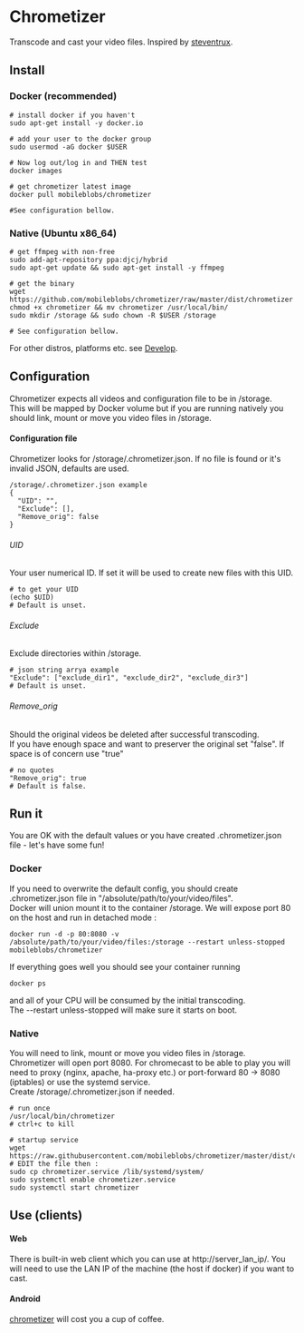 # Chrometizer
Transcode and cast your video files. Inspired by [steventrux](https://gist.github.com/steventrux/10815095).

## Install

### Docker (recommended)
```
# install docker if you haven't
sudo apt-get install -y docker.io

# add your user to the docker group
sudo usermod -aG docker $USER

# Now log out/log in and THEN test
docker images

# get chrometizer latest image
docker pull mobileblobs/chrometizer

#See configuration bellow.
```

### Native (Ubuntu x86_64)
```
# get ffmpeg with non-free
sudo add-apt-repository ppa:djcj/hybrid
sudo apt-get update && sudo apt-get install -y ffmpeg

# get the binary
wget https://github.com/mobileblobs/chrometizer/raw/master/dist/chrometizer
chmod +x chrometizer && mv chrometizer /usr/local/bin/
sudo mkdir /storage && sudo chown -R $USER /storage

# See configuration bellow.
```
For other distros, platforms etc. see [Develop](https://github.com/mobileblobs/chrometizer/blob/master/DEVELOP.md).

## Configuration
Chrometizer expects all videos and configuration file to be in /storage.  
This will be mapped by Docker volume but if you are running natively you should
link, mount or move you video files in /storage.

#### Configuration file
Chrometizer looks for /storage/.chrometizer.json.
If no file is found or it's invalid JSON, defaults are used.
```
/storage/.chrometizer.json example
{
  "UID": "",
  "Exclude": [],
  "Remove_orig": false
}
```
###### UID
Your user numerical ID. If set it will be used to create new files with this UID.
```
# to get your UID
(echo $UID)
# Default is unset.
```
###### Exclude
Exclude directories within /storage.
```
# json string arrya example
"Exclude": ["exclude_dir1", "exclude_dir2", "exclude_dir3"]
# Default is unset.
```
###### Remove_orig
Should the original videos be deleted after successful transcoding.  
If you have enough space and want to preserver the original set "false".
If space is of concern use "true"
```
# no quotes
"Remove_orig": true
# Default is false.
```

## Run it
You are OK with the default values or you have created .chrometizer.json file -
let's have some fun!
### Docker
If you need to overwrite the default config, you should create .chrometizer.json
file in "/absolute/path/to/your/video/files".   
Docker will union mount it to the container /storage.
We will expose port 80 on the host and run in detached mode :
```
docker run -d -p 80:8080 -v /absolute/path/to/your/video/files:/storage --restart unless-stopped mobileblobs/chrometizer
```
If everything goes well you should see your container running
```
docker ps
```
and all of your CPU will be consumed by the initial transcoding.  
The --restart unless-stopped will make sure it starts on boot.

### Native
You will need to link, mount or move you video files in /storage.  
Chrometizer will open port 8080. For chromecast to be able to play you will need 
to proxy (nginx, apache, ha-proxy etc.) or port-forward 80 -> 8080 (iptables) 
or use the systemd service.  
Create /storage/.chrometizer.json if needed.
```
# run once
/usr/local/bin/chrometizer
# ctrl+c to kill

# startup service
wget https://raw.githubusercontent.com/mobileblobs/chrometizer/master/dist/chrometizer.service
# EDIT the file then :
sudo cp chrometizer.service /lib/systemd/system/
sudo systemctl enable chrometizer.service
sudo systemctl start chrometizer
```

## Use (clients)
#### Web
There is built-in web client which you can use at 
http://server_lan_ip/. You will need to use the LAN IP of the machine 
(the host if docker) if you want to cast.
#### Android
[chrometizer](https://play.google.com/store/apps/details?id=com.mobileblobs.chrometizer.cast.player) will cost you a cup of coffee.
